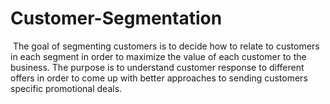 # Customer-Segmentation
 The goal of segmenting customers is to decide how to relate to customers in each segment in order to maximize the value of each customer to the business. The purpose is to understand customer response to different offers in order to come up with better approaches to sending customers specific promotional deals. 

